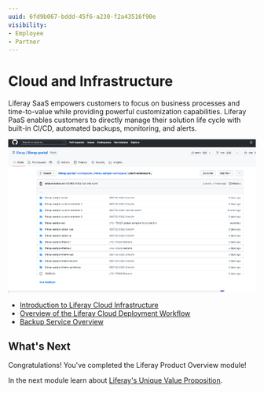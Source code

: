 ```yaml
---
uuid: 6fd9b067-bddd-45f6-a230-f2a43516f90e
visibility: 
- Employee
- Partner
---
```


# Cloud and Infrastructure

Liferay SaaS empowers customers to focus on business processes and time-to-value while providing powerful customization capabilities. Liferay PaaS enables customers to directly manage their solution life cycle with built-in CI/CD, automated backups, monitoring, and alerts.

![Client extension examples are available to review in the Liferay Portal repository.](./cloud-and-infrastructure/images/01.png)

* [Introduction to Liferay Cloud Infrastructure](https://learn.liferay.com/w/liferay-cloud/getting-started)
* [Overview of the Liferay Cloud Deployment Workflow](https://learn.liferay.com/w/liferay-cloud/updating-services-in-liferay-paas/overview-of-the-liferay-cloud-deployment-workflow)
* [Backup Service Overview](https://learn.liferay.com/w/liferay-cloud/platform-services/backup-service/backup-service-overview)

## What's Next

Congratulations! You've completed the Liferay Product Overview module!

In the next module learn about [Liferay's Unique Value Proposition](../liferays-unique-value-proposition.md).
